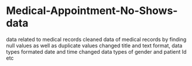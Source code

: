 # Medical-Appointment-No-Shows-data
data related to medical records 
cleaned data of medical records by finding null values as well as duplicate values 
changed title and text format, data types
formated date and time 
changed data types of gender and patient Id etc 
